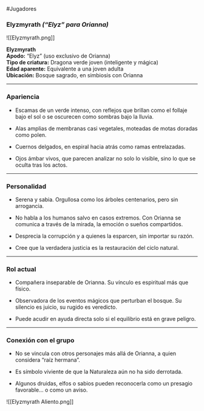 #Jugadores 
### **Elyzmyrath** _(“Elyz” para Orianna)_

![[Elyzmyrath.png]]


**Elyzmyrath**  
**Apodo:** “Elyz” (uso exclusivo de Orianna)  
**Tipo de criatura:** Dragona verde joven (inteligente y mágica)  
**Edad aparente:** Equivalente a una joven adulta  
**Ubicación:** Bosque sagrado, en simbiosis con Orianna

---

### Apariencia

- Escamas de un verde intenso, con reflejos que brillan como el follaje bajo el sol o se oscurecen como sombras bajo la lluvia.
    
- Alas amplias de membranas casi vegetales, moteadas de motas doradas como polen.
    
- Cuernos delgados, en espiral hacia atrás como ramas entrelazadas.
    
- Ojos ámbar vivos, que parecen analizar no solo lo visible, sino lo que se oculta tras los actos.
    

---

### Personalidad

- Serena y sabia. Orgullosa como los árboles centenarios, pero sin arrogancia.
    
- No habla a los humanos salvo en casos extremos. Con Orianna se comunica a través de la mirada, la emoción o sueños compartidos.
    
- Desprecia la corrupción y a quienes la esparcen, sin importar su razón.
    
- Cree que la verdadera justicia es la restauración del ciclo natural.
    

---

### Rol actual

- Compañera inseparable de Orianna. Su vínculo es espiritual más que físico.
    
- Observadora de los eventos mágicos que perturban el bosque. Su silencio es juicio, su rugido es veredicto.
    
- Puede acudir en ayuda directa solo si el equilibrio está en grave peligro.
    

---

### Conexión con el grupo

- No se vincula con otros personajes más allá de Orianna, a quien considera “raíz hermana”.
    
- Es símbolo viviente de que la Naturaleza aún no ha sido derrotada.
    
- Algunos druidas, elfos o sabios pueden reconocerla como un presagio favorable… o como un aviso.

![[Elyzmyrath Aliento.png]]